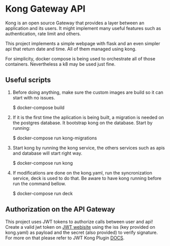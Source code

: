 # Kong Gateway API

Kong is an open source Gateway that provides a layer between an application and
its users. It might implement many useful features such as authentication, rate
limit and others.

This project implements a simple webpage with flask and an even simpler api
that return date and time. All of them managed using kong.

For simplicity, docker compose is being used to orchestrate all of those
containers. Nevertheless a k8 may be used just fine.

## Useful scripts

1. Before doing anything, make sure the custom images are build so it can start
with no issues.

    $ docker-compose build

2. If it is the first time the aplication is being built, a migration is needed
on the postgres database. It bootstrap kong on the database. Start by running:

    $ docker-compose run kong-migrations

3. Start kong by running the kong service, the others services such as apis and
database will start right way.

    $ docker-compose run kong

4. If modifications are done on the kong.yaml, run the syncronization service,
deck is used to do that. Be aware to have kong running before run the command
bellow.

    $ docker-compose run deck

## Authorization on the API Gateway

This project uses JWT tokens to authorize calls between user and api! Create a
valid jwt token on [JWT webisite](https://jwt.io/) using the iss (key provided
on kong.yaml) as payload and the secret (also provided) to verify signature.
For more on that please refer to JWT Kong Plugin
[DOCS](https://docs.konghq.com/hub/kong-inc/jwt/).
